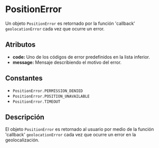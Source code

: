 PositionError
========

Un objeto `PositionError` es retornado por la función 'callback' `geolocationError` cada vez que ocurre un error.

Atributos
---------

- __code:__ Uno de los códigos de error predefinidos en la lista inferior.
- __message:__ Mensaje describiendo el motivo del error.

Constantes
----------

- `PositionError.PERMISSION_DENIED`
- `PositionError.POSITION_UNAVAILABLE`
- `PositionError.TIMEOUT`

Descripción
-----------

El objeto `PositionError` es retornado al usuario por medio de la función 'callback' `geolocationError` cada vez que ocurre un error en la geolocalización.

